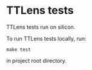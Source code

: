 # TTLens tests

TTLens tests run on silicon.

To run TTLens tests locally, run:
```
make test
```
in project root directory.
